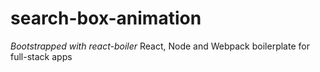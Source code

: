 # search-box-animation

*Bootstrapped with react-boiler*
React, Node and Webpack boilerplate for full-stack apps

